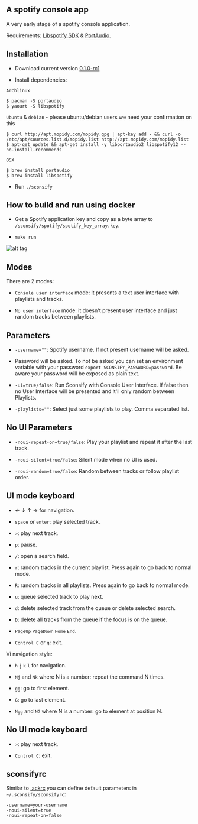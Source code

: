 A spotify console app
---------------------

A very early stage of a spotify console application.

Requirements: [Libspotify SDK](https://developer.spotify.com/technologies/libspotify/) & [PortAudio](http://www.portaudio.com/).


Installation
------------

* Download current version [0.1.0-rc1](https://github.com/fabiofalci/sconsify/releases) 

* Install dependencies:

`Archlinux`

	$ pacman -S portaudio
	$ yaourt -S libspotify

`Ubuntu` & `debian` - please ubuntu/debian users we need your confirmation on this

	$ curl http://apt.mopidy.com/mopidy.gpg | apt-key add - && curl -o /etc/apt/sources.list.d/mopidy.list http://apt.mopidy.com/mopidy.list
	$ apt-get update && apt-get install -y libportaudio2 libspotify12 --no-install-recommends 

`OSX`

	$ brew install portaudio
	$ brew install libspotify

* Run `./sconsify`


How to build and run using docker
---------------------------------

* Get a Spotify application key and copy as a byte array to `/sconsify/spotify/spotify_key_array.key`.

* `make run`

![alt tag](https://raw.githubusercontent.com/wiki/fabiofalci/sconsify/sconsify.png)


Modes
-----

There are 2 modes: 

* `Console user interface` mode: it presents a text user interface with playlists and tracks.

* `No user interface` mode: it doesn't present user interface and just random tracks between playlists.


Parameters
----------

* `-username=""`: Spotify username. If not present username will be asked.

* Password will be asked. To not be asked you can set an environment variable with your password `export SCONSIFY_PASSWORD=password`. Be aware your password will be exposed as plain text.

* `-ui=true/false`: Run Sconsify with Console User Interface. If false then no User Interface will be presented and it'll only random between Playlists.

* `-playlists=""`: Select just some playlists to play. Comma separated list.


No UI Parameters
----------------

* `-noui-repeat-on=true/false`: Play your playlist and repeat it after the last track.

* `-noui-silent=true/false`: Silent mode when no UI is used.

* `-noui-random=true/false`: Random between tracks or follow playlist order.


UI mode keyboard 
----------------

* &larr; &darr; &uarr; &rarr; for navigation.

* `space` or `enter`: play selected track.

* `>`: play next track.

* `p`: pause.

* `/`: open a search field.

* `r`: random tracks in the current playlist. Press again to go back to normal mode.

* `R`: random tracks in all playlists. Press again to go back to normal mode.

* `u`: queue selected track to play next.

* `d`: delete selected track from the queue or delete selected search.

* `D`: delete all tracks from the queue if the focus is on the queue.

* `PageUp` `PageDown` `Home` `End`. 

* `Control C` or `q`: exit.

Vi navigation style:

* `h` `j` `k` `l` for navigation.

* `Nj` and `Nk` where N is a number: repeat the command N times.

* `gg`: go to first element. 

* `G`: go to last element.

* `Ngg` and `NG` where N is a number: go to element at position N. 


No UI mode keyboard 
-------------------

* `>`: play next track.

* `Control C`: exit.


sconsifyrc
----------

Similar to [.ackrc](http://beyondgrep.com/documentation/) you can define default parameters in `~/.sconsify/sconsifyrc`:

	-username=your-username
	-noui-silent=true 
	-noui-repeat-on=false
